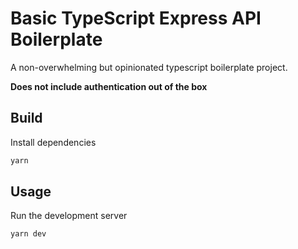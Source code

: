 # Basic TypeScript Express API Boilerplate

A non-overwhelming but opinionated typescript boilerplate project.

**Does not include authentication out of the box**

## Build
Install dependencies
```bash
yarn
```

## Usage
Run the development server

```bash
yarn dev
```

